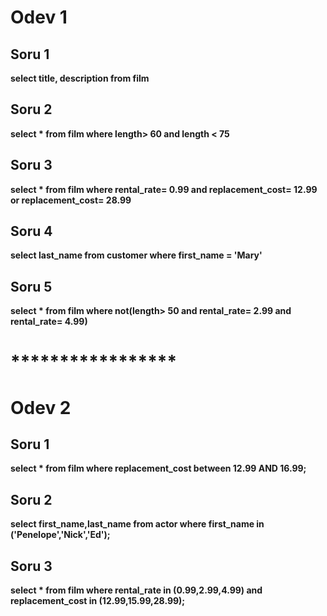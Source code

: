 # Odev 1

## Soru 1
**select title, description from film**

## Soru 2
**select * from film where length> 60 and length < 75**

## Soru 3
**select * from film where rental_rate= 0.99 and replacement_cost= 12.99 or replacement_cost= 28.99**

## Soru 4
**select last_name from customer where first_name = 'Mary'**

## Soru 5
**select * from film where not(length> 50 and rental_rate= 2.99 and rental_rate= 4.99)**

# ***************** 

# Odev 2

## Soru 1
**select * from film where replacement_cost between 12.99 AND 16.99;**

## Soru 2
**select first_name,last_name from actor where first_name in ('Penelope','Nick','Ed');**

## Soru 3
**select * from film where rental_rate in (0.99,2.99,4.99) and replacement_cost in (12.99,15.99,28.99);**
